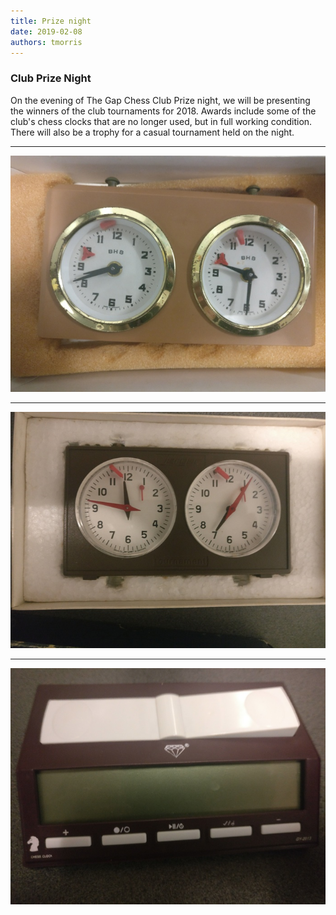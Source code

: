 ```yaml
---
title: Prize night
date: 2019-02-08
authors: tmorris
---
```


### Club Prize Night

On the evening of The Gap Chess Club Prize night, we will be presenting the winners of the club tournaments for 2018. Awards include some of the club's chess clocks that are no longer used, but in full working condition. There will also be a trophy for a casual tournament held on the night.

----

![BHB Chess Clock](/images/bhb-chess-clock.jpg)

----

![Jerger Chess Clock](/images/jerger-chess-clock.jpg)

----

![GY2013 Chess Clock](/images/gy2013-chess-clock.jpg)
